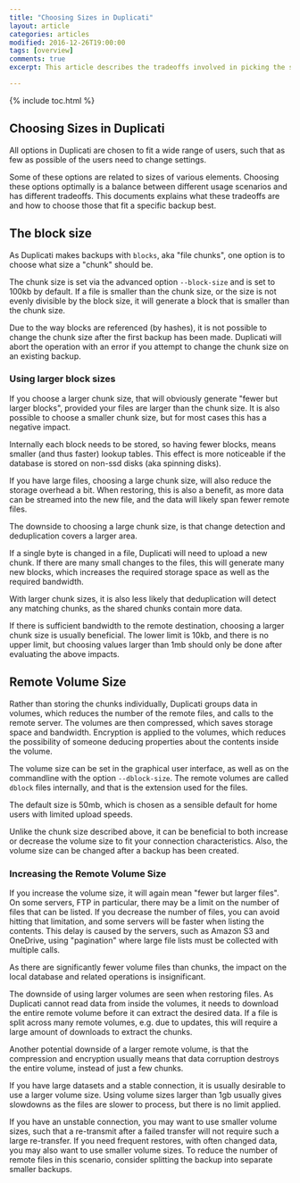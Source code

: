 ```yaml
---
title: "Choosing Sizes in Duplicati"
layout: article
categories: articles
modified: 2016-12-26T19:00:00
tags: [overview]
comments: true
excerpt: This article describes the tradeoffs involved in picking the sizes of blocks and volumes in Duplicati.

---
```


{% include toc.html %}


## Choosing Sizes in Duplicati

All options in Duplicati are chosen to fit a wide range of users, such that as few as possible of the users need to change settings.

Some of these options are related to sizes of various elements. Choosing these options optimally is a balance between different usage scenarios and has different tradeoffs. This documents explains what these tradeoffs are and how to choose those that fit a specific backup best.


## The block size

As Duplicati makes backups with `blocks`, aka "file chunks", one option is to choose what size a "chunk" should be.

The chunk size is set via the advanced option `--block-size` and is set to 100kb by default. If a file is smaller than the chunk size, or the size is not evenly divisible by the block size, it will generate a block that is smaller than the chunk size.

Due to the way blocks are referenced (by hashes), it is not possible to change the chunk size after the first backup has been made. Duplicati will abort the operation with an error if you attempt to change the chunk size on an existing backup.

### Using larger block sizes

If you choose a larger chunk size, that will obviously generate "fewer but larger blocks", provided your files are larger than the chunk size. It is also possible to choose a smaller chunk size, but for most cases this has a negative impact.

Internally each block needs to be stored, so having fewer blocks, means smaller (and thus faster) lookup tables. This effect is more noticeable if the database is stored on non-ssd disks (aka spinning disks).

If you have large files, choosing a large chunk size, will also reduce the storage overhead a bit. When restoring, this is also a benefit, as more data can be streamed into the new file, and the data will likely span fewer remote files.

The downside to choosing a large chunk size, is that change detection and deduplication covers a larger area. 

If a single byte is changed in a file, Duplicati will need to upload a new chunk. If there are many small changes to the files, this will generate many new blocks, which increases the required storage space as well as the required bandwidth. 

With larger chunk sizes, it is also less likely that deduplication will detect any matching chunks, as the shared chunks contain more data.

If there is sufficient bandwidth to the remote destination, choosing a larger chunk size is usually beneficial. The lower limit is 10kb, and there is no upper limit, but choosing values larger than 1mb should only be done after evaluating the above impacts.


## Remote Volume Size

Rather than storing the chunks individually, Duplicati groups data in volumes, which reduces the number of the remote files, and calls to the remote server. The volumes are then compressed, which saves storage space and bandwidth. Encryption is applied to the volumes, which reduces the possibility of someone deducing properties about the contents inside the volume.

The volume size can be set in the graphical user interface, as well as on the commandline with the option `--dblock-size`. The remote volumes are called `dblock` files internally, and that is the extension used for the files.

The default size is 50mb, which is chosen as a sensible default for home users with limited upload speeds.

Unlike the chunk size described above, it can be beneficial to both increase or decrease the volume size to fit your connection characteristics. Also, the volume size can be changed after a backup has been created.

### Increasing the Remote Volume Size

If you increase the volume size, it will again mean "fewer but larger files". On some servers, FTP in particular, there may be a limit on the number of files that can be listed. If you decrease the number of files, you can avoid hitting that limitation, and some servers will be faster when listing the contents. This delay is caused by the servers, such as Amazon S3 and OneDrive, using "pagination" where large file lists must be collected with multiple calls.

As there are significantly fewer volume files than chunks, the impact on the local database and related operations is insignificant.

The downside of using larger volumes are seen when restoring files. As Duplicati cannot read data from inside the volumes, it needs to download the entire remote volume before it can extract the desired data. If a file is split across many remote volumes, e.g. due to updates, this will require a large amount of downloads to extract the chunks.

Another potential downside of a larger remote volume, is that the compression and encryption usually means that data corruption destroys the entire volume, instead of just a few chunks.

If you have large datasets and a stable connection, it is usually desirable to use a larger volume size. Using volume sizes larger than 1gb usually gives slowdowns as the files are slower to process, but there is no limit applied.

If you have an unstable connection, you may want to use smaller volume sizes, such that a re-transmit after a failed transfer will not require such a large re-transfer. If you need frequent restores, with often changed data, you may also want to use smaller volume sizes. To reduce the number of remote files in this scenario, consider splitting the backup into separate smaller backups.





